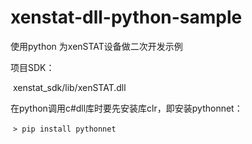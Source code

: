 # xenstat-dll-python-sample
使用python 为xenSTAT设备做二次开发示例

项目SDK：

​	xenstat_sdk/lib/xenSTAT.dll

在python调用c#dll库时要先安装库clr，即安装pythonnet：

​	`> pip install pythonnet`
